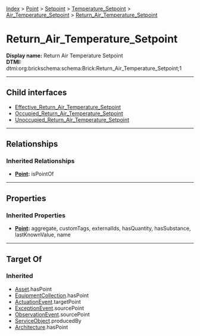 [Index](../../../../../Index.md) > [Point](../../../../Point.md) > [Setpoint](../../../Setpoint.md) > [Temperature_Setpoint](../../Temperature_Setpoint.md) > [Air_Temperature_Setpoint](../Air_Temperature_Setpoint.md) > [Return_Air_Temperature_Setpoint](#)
# Return_Air_Temperature_Setpoint

**Display name:** Return Air Temperature Setpoint<br />
**DTMI:** dtmi:org:brickschema:schema:Brick:Return_Air_Temperature_Setpoint;1

---

## Child interfaces
* [Effective_Return_Air_Temperature_Setpoint](Effective_Return_Air_Temperature_Setpoint.md)
* [Occupied_Return_Air_Temperature_Setpoint](Occupied_Return_Air_Temperature_Setpoint.md)
* [Unoccupied_Return_Air_Temperature_Setpoint](../Unoccupied_Air_Temperature_Setpoint/Unoccupied_Return_Air_Temperature_Setpoint.md)

---

## Relationships

### Inherited Relationships
* **[Point](../../../../Point.md):** isPointOf

---

## Properties

### Inherited Properties
* **[Point](../../../../Point.md):** aggregate, customTags, externalIds, hasQuantity, hasSubstance, lastKnownValue, name

---

## Target Of
### Inherited
* [Asset](../../../../../Asset/Asset.md).hasPoint
* [EquipmentCollection](../../../../../Collection/AssetCollection/EquipmentCollection/EquipmentCollection.md).hasPoint
* [ActuationEvent](../../../../../Event/PointEvent/ActuationEvent.md).targetPoint
* [ExceptionEvent](../../../../../Event/PointEvent/ExceptionEvent.md).sourcePoint
* [ObservationEvent](../../../../../Event/PointEvent/ObservationEvent.md).sourcePoint
* [ServiceObject](../../../../../Information/ServiceObject/ServiceObject.md).producedBy
* [Architecture](../../../../../Space/Architecture/Architecture.md).hasPoint
